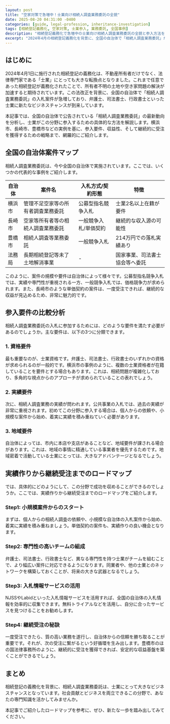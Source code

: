 ```yaml
---
layout: post
title: "空家対策で急増中！士業向け相続人調査業務委託の全貌"
date: 2025-08-20 04:31:00 -0400
categories: [guide, legal-profession, inheritance-investigation]
tags: [相続登記義務化, 空家対策, 士業参入, 業務委託, 全国事例]
description: "相続登記義務化で急増中の士業向け相続人調査業務委託の全貌と参入方法を解説。横浜市、長崎市、豊橋市など全国の事例から参入要件と成功戦略を詳しく紹介します。"
excerpt: "2024年4月の相続登記義務化を背景に、全国の自治体で「相続人調査業務委託」が急増。士業にとって新たなビジネスチャンスとなるこの分野の全貌を解説します。"
---
```


## はじめに

2024年4月1日に施行された相続登記の義務化は、不動産所有者だけでなく、法律専門家である「士業」にとっても大きな転換点となりました。これまで任意であった相続登記が義務化されたことで、所有者不明の土地や空き家問題の解決が加速すると期待されています。この法改正を背景に、全国の自治体で「相続人調査業務委託」の入札案件が急増しており、弁護士、司法書士、行政書士といった士業に新たなビジネスチャンスが到来しています。

本記事では、全国の自治体で公告されている「相続人調査業務委託」の最新動向を分析し、士業がこの分野に参入するための具体的な方法を解説します。横浜市、長崎市、豊橋市などの実例を基に、参入要件、収益性、そして継続的に受注を獲得するための戦略まで、網羅的にご紹介します。

## 全国の自治体案件マップ

相続人調査業務委託は、今や全国の自治体で実施されています。ここでは、いくつかの代表的な事例をご紹介します。

| 自治体 | 案件名 | 入札方式/契約形態 | 特徴 |
| --- | --- | --- | --- |
| 横浜市 | 管理不足空家等の所有者調査業務委託 | 公募型指名競争入札 | 士業2名以上在籍が要件 |
| 長崎市 | 空家等所有者等の相続人調査業務委託 | 一般競争入札/単価契約 | 継続的な収入源の可能性 |
| 豊橋市 | 相続人調査等業務委託 | 一般競争入札 | 214万円での落札実績あり |
| 法務局 | 長期相続登記等未了土地解消事業 | - | 国家事業、司法書士協会等へ委託 |

このように、案件の規模や要件は自治体によって様々です。公募型指名競争入札では、実績や専門性が重視される一方、一般競争入札では、価格競争力が求められます。また、長崎市のような単価契約の案件は、一度受注できれば、継続的な収益が見込めるため、非常に魅力的です。

## 参入要件の比較分析

相続人調査業務委託の入札に参加するためには、どのような要件を満たす必要があるのでしょうか。主な要件は、以下の3つに分類できます。

### 1. 資格要件

最も重要なのが、士業資格です。弁護士、司法書士、行政書士のいずれかの資格が求められるのが一般的です。横浜市の事例のように、複数の士業資格者が在籍していることを要件とする場合もあります。これは、相続問題が複雑化しており、多角的な視点からのアプローチが求められていることの表れでしょう。

### 2. 実績要件

次に、相続人調査業務の実績が問われます。公共事業の入札では、過去の実績が非常に重視されます。初めてこの分野に参入する場合は、個人からの依頼や、小規模な案件から始め、着実に実績を積み重ねていく必要があります。

### 3. 地域要件

自治体によっては、市内に本店や支店があることなど、地域要件が課される場合があります。これは、地域の事情に精通している事業者を優先するためです。地域密着で活動している士業にとっては、大きなアドバンテージとなるでしょう。

## 実績作りから継続受注までのロードマップ

では、具体的にどのようにして、この分野で成功を収めることができるのでしょうか。ここでは、実績作りから継続受注までのロードマップをご紹介します。

### Step1: 小規模案件からのスタート

まずは、個人からの相続人調査の依頼や、小規模な自治体の入札案件から始め、着実に実績を積み重ねましょう。単価契約の案件も、実績作りの良い機会となります。

### Step2: 専門性の高いチームの組成

弁護士、司法書士、行政書士など、異なる専門性を持つ士業がチームを組むことで、より幅広い案件に対応できるようになります。同業者や、他の士業とのネットワークを構築しておくことが、将来の大きな武器となるでしょう。

### Step3: 入札情報サービスの活用

NJSSやLabidといった入札情報サービスを活用すれば、全国の自治体の入札情報を効率的に収集できます。無料トライアルなどを活用し、自分に合ったサービスを見つけることをお勧めします。

### Step4: 継続受注の秘訣

一度受注できたら、質の高い業務を遂行し、自治体からの信頼を勝ち取ることが重要です。それが、次の受注に繋がるという好循環を生み出します。豊橋市のほの国法律事務所のように、継続的に受注を獲得できれば、安定的な収益基盤を築くことができるでしょう。

## まとめ

相続登記の義務化を背景に、相続人調査業務委託は、士業にとって大きなビジネスチャンスとなっています。社会貢献とビジネスを両立できるこの分野で、あなたの専門知識を活かしてみませんか。

本記事でご紹介したロードマップを参考に、ぜひ、新たな一歩を踏み出してみてください。

